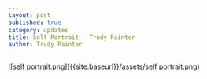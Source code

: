 ```yaml
---
layout: post
published: true
category: updates
title: Self Portrait - Trudy Painter
author: Trudy Painter
---
```

![self portrait.png]({{site.baseurl}}/assets/self portrait.png)

